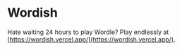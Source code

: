 # Wordish
Hate waiting 24 hours to play Wordle? Play endlessly at [https://wordish.vercel.app/](https://wordish.vercel.app/).
